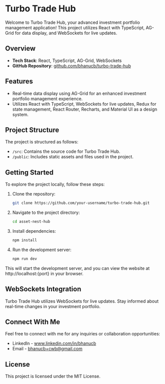 # Turbo Trade Hub

Welcome to Turbo Trade Hub, your advanced investment portfolio management application! This project utilizes React with TypeScript, AG-Grid for data display, and WebSockets for live updates.

## Overview

- **Tech Stack**: React, TypeScript, AG-Grid, WebSockets
- **GitHub Repository**: [github.com/bhanucb/turbo-trade-hub](https://github.com/bhanucb/turbo-trade-hub)

## Features

- Real-time data display using AG-Grid for an enhanced investment portfolio management experience.
- Utilizes React with TypeScript, WebSockets for live updates, Redux for state management, React Router, Recharts, and Material UI as a design system.

## Project Structure

The project is structured as follows:

- `/src`: Contains the source code for Turbo Trade Hub.
- `/public`: Includes static assets and files used in the project.

## Getting Started

To explore the project locally, follow these steps:

1. Clone the repository:

   ```bash
   git clone https://github.com/your-username/turbo-trade-hub.git


2. Navigate to the project directory:

   ```bash
   cd asset-nest-hub

3. Install dependencies:

   ```bash
   npm install

4. Run the development server:

   ```bash
   npm run dev

This will start the development server, and you can view the website at http://localhost:{port} in your browser.

## WebSockets Integration
Turbo Trade Hub utilizes WebSockets for live updates. Stay informed about real-time changes in your investment portfolio.

## Connect With Me
Feel free to connect with me for any inquiries or collaboration opportunities:

- LinkedIn - www.linkedin.com/in/bhanucb
- Email - bhanucb+cwb@gmail.com

## License
This project is licensed under the MIT License.


